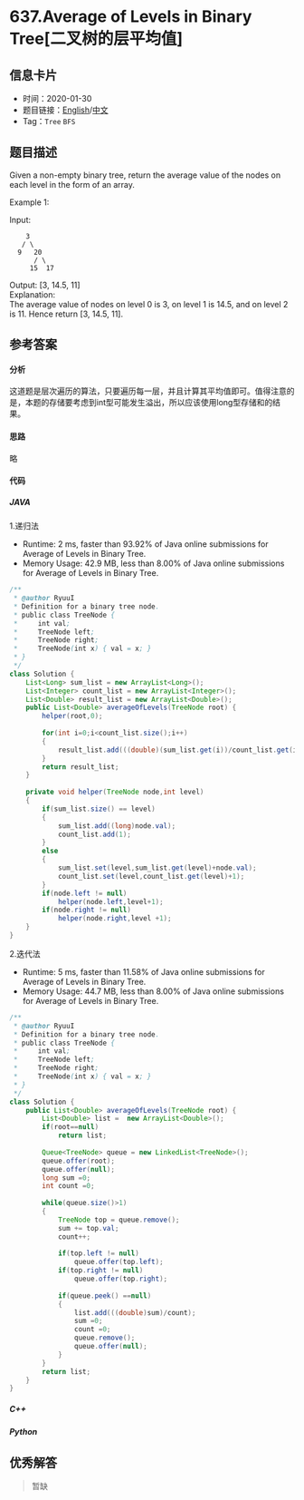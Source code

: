 # 637.Average of Levels in Binary Tree[二叉树的层平均值]

## 信息卡片

* 时间：2020-01-30
* 题目链接：[English](https://leetcode.com/problems/average-of-levels-in-binary-tree/)/[中文](https://leetcode-cn.com/problems/average-of-levels-in-binary-tree/)
* Tag：`Tree` `BFS`
## 题目描述
Given a non-empty binary tree, return the average value of the nodes on each level in the form of an array.

Example 1:  

Input:

        3
       / \
      9   20
          / \
         15  17
Output: [3, 14.5, 11]  
Explanation:  
The average value of nodes on level 0 is 3,  on level 1 is 14.5, and on level 2 is 11. Hence return [3, 14.5, 11].  


## 参考答案   


#### 分析

这道题是层次遍历的算法，只要遍历每一层，并且计算其平均值即可。值得注意的是，本题的存储要考虑到int型可能发生溢出，所以应该使用long型存储和的结果。  

#### 思路
略

#### 代码

##### JAVA

1.递归法

* Runtime: 2 ms, faster than 93.92% of Java online submissions for Average of Levels in Binary Tree.
* Memory Usage: 42.9 MB, less than 8.00% of Java online submissions for Average of Levels in Binary Tree.

```Java
/**
 * @author RyuuI
 * Definition for a binary tree node.
 * public class TreeNode {
 *     int val;
 *     TreeNode left;
 *     TreeNode right;
 *     TreeNode(int x) { val = x; }
 * }
 */
class Solution {
	List<Long> sum_list = new ArrayList<Long>();
	List<Integer> count_list = new ArrayList<Integer>();
	List<Double> result_list = new ArrayList<Double>();
    public List<Double> averageOfLevels(TreeNode root) {
		helper(root,0);
		
		for(int i=0;i<count_list.size();i++)
		{
			result_list.add(((double)(sum_list.get(i))/count_list.get(i)));
		}
		return result_list;
    }
	
	private void helper(TreeNode node,int level)
	{
		if(sum_list.size() == level)
		{
			sum_list.add((long)node.val);	
			count_list.add(1);
		}
		else
		{
			sum_list.set(level,sum_list.get(level)+node.val);
			count_list.set(level,count_list.get(level)+1);
		}
		if(node.left != null)
			helper(node.left,level+1);
		if(node.right != null)
			helper(node.right,level +1);
	}
}
```


2.迭代法  

* Runtime: 5 ms, faster than 11.58% of Java online submissions for Average of Levels in Binary Tree.
* Memory Usage: 44.7 MB, less than 8.00% of Java online submissions for Average of Levels in Binary Tree.

```Java
/**
 * @author RyuuI
 * Definition for a binary tree node.
 * public class TreeNode {
 *     int val;
 *     TreeNode left;
 *     TreeNode right;
 *     TreeNode(int x) { val = x; }
 * }
 */
class Solution {
    public List<Double> averageOfLevels(TreeNode root) {
		List<Double> list =  new ArrayList<Double>();
		if(root==null)
			return list;
		
		Queue<TreeNode> queue = new LinkedList<TreeNode>();
		queue.offer(root);
		queue.offer(null);
		long sum =0;
		int count =0;
		
		while(queue.size()>1)
		{
			TreeNode top = queue.remove();
			sum += top.val;
			count++;
			
			if(top.left != null)
				queue.offer(top.left);
			if(top.right != null)
				queue.offer(top.right);
			
			if(queue.peek() ==null)
			{
				list.add(((double)sum)/count);
				sum =0;
				count =0;
				queue.remove();
				queue.offer(null);
			}
		}
		return list;   
    }
}
```

##### C++


##### Python


## 优秀解答

>暂缺
